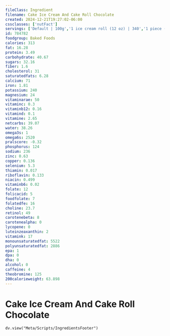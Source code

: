 ```yaml
---
fileClass: Ingredient
filename: Cake Ice Cream And Cake Roll Chocolate
created: 2024-12-21T19:27:02-06:00
cssclasses: ['nutFact']
servings: ['Default | 100g','1 ice cream roll (12 oz) | 340','1 piece (1/10 of roll) | 34','1 cup | 138','1 cubic inch | 10']
id: 784782
foodgroup: Baked Foods
calories: 313
fat: 16.28
protein: 3.49
carbohydrate: 40.67
sugars: 32.16
fiber: 1.6
cholesterol: 31
saturatedfats: 6.28
calcium: 71
iron: 1.81
potassium: 240
magnesium: 24
vitaminarae: 50
vitaminc: 0.3
vitaminb12: 0.16
vitamind: 0.1
vitamine: 2.65
netcarbs: 39.07
water: 38.26
omega3s: 1
omega6s: 2520
pralscore: -0.32
phosphorus: 124
sodium: 236
zinc: 0.63
copper: 0.136
selenium: 5.3
thiamin: 0.017
riboflavin: 0.133
niacin: 0.499
vitaminb6: 0.02
folate: 12
folicacid: 5
foodfolate: 7
folatedfe: 16
choline: 23.7
retinol: 49
carotenebeta: 8
carotenealpha: 0
lycopene: 0
luteinzeaxanthin: 2
vitamink: 17
monounsaturatedfat: 5522
polyunsaturatedfat: 2886
epa: 1
dpa: 0
dha: 0
alcohol: 0
caffeine: 4
theobromine: 125
200calorieweight: 63.898
---
```


# Cake Ice Cream And Cake Roll Chocolate

```dataviewjs
dv.view("Meta/Scripts/IngredientsFooter")
```